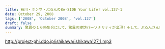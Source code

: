 ```yaml
---
title: 石川・ホンマ・ぶるんのBe-SIDE Your Life! vol.127-1
date: October 29, 2008
tags: ['2008', 'October 2008', 'vol.127']
draft: false
summary: 驚異の１６時集合にして、驚異の寝坊パーソナリティが出現！そして、ぶるんさん曰く「新しい仕事の話はマヂで凹むからやめてくれ」・・・ビークー近し！？・・・ストレス社会で生き抜くビーサイです。NAMAE
---
```


http://project-phi.ddo.jp/ishikawa/ishikawa127_1.mp3